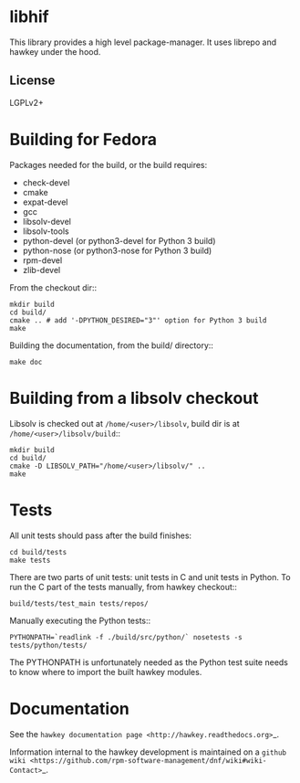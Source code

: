 libhif
======

This library provides a high level package-manager. It uses librepo and hawkey
under the hood.

License
----

LGPLv2+

Building for Fedora
===================

Packages needed for the build, or the build requires:

* check-devel
* cmake
* expat-devel
* gcc
* libsolv-devel
* libsolv-tools
* python-devel (or python3-devel for Python 3 build)
* python-nose (or python3-nose for Python 3 build)
* rpm-devel
* zlib-devel

From the checkout dir::

    mkdir build
    cd build/
    cmake .. # add '-DPYTHON_DESIRED="3"' option for Python 3 build
    make

Building the documentation, from the build/ directory::

    make doc

Building from a libsolv checkout
================================

Libsolv is checked out at ``/home/<user>/libsolv``, build dir is at ``/home/<user>/libsolv/build``::

    mkdir build
    cd build/
    cmake -D LIBSOLV_PATH="/home/<user>/libsolv/" ..
    make

Tests
=====

All unit tests should pass after the build finishes:

    cd build/tests
    make tests

There are two parts of unit tests: unit tests in C and unit tests in Python. To run the C part of the tests manually, from hawkey checkout::

    build/tests/test_main tests/repos/

Manually executing the Python tests::

    PYTHONPATH=`readlink -f ./build/src/python/` nosetests -s tests/python/tests/

The PYTHONPATH is unfortunately needed as the Python test suite needs to know where to import the built hawkey modules.

Documentation
=============

See the `hawkey documentation page <http://hawkey.readthedocs.org>`_.

Information internal to the hawkey development is maintained on a `github wiki <https://github.com/rpm-software-management/dnf/wiki#wiki-Contact>`_.
